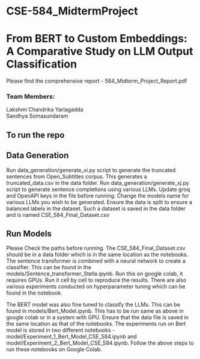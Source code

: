 ﻿# CSE-584_MidtermProject

# From BERT to Custom Embeddings: A Comparative Study on LLM Output Classification
Please find the comprehensive report - 584_Midterm_Project_Report.pdf

### Team Members:
Lakshmi Chandrika Yarlagadda \
Sandhya Somasundaram

## To run the repo

## Data Generation

Run data_generation/generate_xi.py script to generate the truncated sentences from Open_Subtitles corpus. This generates a truncated_data.csv in the data folder. 
Run data_generation/generate_xj.py script to generate sentence completions using various LLMs. Update groq and OpenAPI keys in the file before running. Change the models name for various LLMs you wish to be generated.
Ensure the data is split to ensure a balanced labels in the dataset. Such a dataset is saved in the data folder and is named CSE_584_Final_Dataset.csv

## Run Models
Please Check the paths before running. The CSE_584_Final_Dataset.csv should be in a data folder which is in the same location as the notebooks.
The sentence transformer is combined with a neural network to create a classifier. This can be found in the models/Sentence_transformer_Stella.ipynb. 
Run this on google colab, it requires GPUs. Run it cell by cell to reproduce the results. There are also various experiments conducted on hyperparameter tuning which can be found in the notebook.

The BERT model was also fine tuned to classify the LLMs. This can be found in models/Bert_Model.ipynb. This has to be run same as above in google colab or in a system with GPU. Ensure that the data file is saved in the same location as that of the notebooks. The experiments run on Bert model is stored in two different notebooks - model/Experiment_1_Bert_Model_CSE_584.ipynb and model/Experiment_2_Bert_Model_CSE_584.ipynb. Follow the above steps to run these notebooks on Google Colab. 
